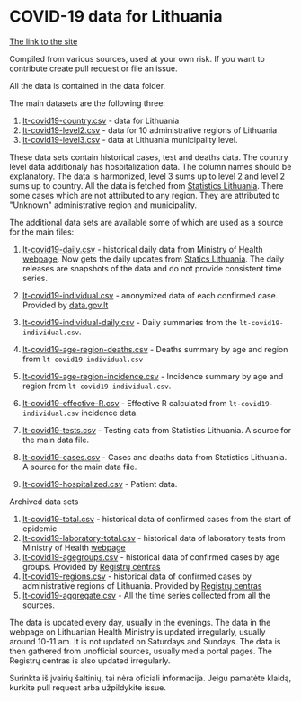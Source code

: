 # COVID-19 data for Lithuania

[The link to the site](https://mpiktas.github.io/covid19lt/)

Compiled from various sources, used at your own risk. If you want to contribute create pull request or file an issue.

All the data is contained in the data folder.

The main datasets are the following three:

1.  [lt-covid19-country.csv](https://github.com/mpiktas/covid19lt/blob/master/data/lt-covid19-country.csv) - data for Lithuania
2.  [lt-covid19-level2.csv](https://github.com/mpiktas/covid19lt/blob/master/data/lt-covid19-level2.csv) - data for 10 administrative regions of Lithuania
3.  [lt-covid19-level3.csv](https://github.com/mpiktas/covid19lt/blob/master/data/lt-covid19-level2.csv) - data at Lithuania municipality level.

These data sets contain historical cases, test and deaths data. The country level data additionaly has hospitalization data. The column names should be explanatory. The data is harmonized, level 3 sums up to level 2 and level 2 sums up to country. All the data is fetched from [Statistics Lithuania](https://stat.gov.lt). There some cases which are not attributed to any region. They are attributed to "Unknown" administrative region and municipality.

The additional data sets are available some of which are used as a source for the main files:

1.  [lt-covid19-daily.csv](https://github.com/mpiktas/covid19lt/blob/master/data/lt-covid19-daily.csv) - historical daily data from Ministry of Health [webpage](https://sam.lrv.lt/lt/naujienos/koronavirusas). Now gets the daily updates from [Statics Lithuania](https://osp.stat.gov.lt/praejusios-paros-covid-19-statistika). The daily releases are snapshots of the data and do not provide consistent time series.

2.  [lt-covid19-individual.csv](https://github.com/mpiktas/covid19lt/blob/master/data/lt-covid19-individual.csv) - anonymized data of each confirmed case. Provided by [data.gov.lt](https://data.gov.lt/dataset/covid-19-epidemiologiniai-duomenys)

3.  [lt-covid19-individual-daily.csv](https://github.com/mpiktas/covid19lt/blob/master/data/lt-covid19-individual-daily.csv) - Daily summaries from the `lt-covid19-individual.csv`.

4.  [lt-covid19-age-region-deaths.csv](https://github.com/mpiktas/covid19lt/blob/master/data/lt-covid19-age-region-deaths.csv) - Deaths summary by age and region from `lt-covid19-individual.csv`

5.  [lt-covid19-age-region-incidence.csv](https://github.com/mpiktas/covid19lt/blob/master/data/lt-covid19-age-region-incidence.csv) - Incidence summary by age and region from `lt-covid19-individual.csv`.

6.  [lt-covid19-effective-R.csv](https://github.com/mpiktas/covid19lt/blob/master/data/lt-covid19-effective-R.csv) - Effective R calculated from `lt-covid19-individual.csv` incidence data.

7.  [lt-covid19-tests.csv](https://github.com/mpiktas/covid19lt/blob/master/data/lt-covid19-tests.csv) - Testing data from Statistics Lithuania. A source for the main data file.

8.  [lt-covid19-cases.csv](https://github.com/mpiktas/covid19lt/blob/master/data/lt-covid19-tests.csv) - Cases and deaths data from Statistics Lithuania. A source for the main data file.

9.  [lt-covid19-hospitalized.csv](https://github.com/mpiktas/covid19lt/blob/master/data/lt-covid19-tests.csv) - Patient data.

Archived data sets

1.  [lt-covid19-total.csv](https://github.com/mpiktas/covid19lt/blob/master/data/archive/lt-covid19-total.csv) - historical data of confirmed cases from the start of epidemic
2.  [lt-covid19-laboratory-total.csv](https://github.com/mpiktas/covid19lt/blob/master/data/archive/lt-covid19-laboratory-total.csv) - historical data of laboratory tests from Ministry of Health [webpage](https://sam.lrv.lt/lt/naujienos/koronavirusas)
3.  [lt-covid19-agegroups.csv](https://github.com/mpiktas/covid19lt/blob/master/data/archive/lt-covid19-agegroups.csv) - historical data of confirmed cases by age groups. Provided by [Registrų centras](https://registrucentras.maps.arcgis.com/apps/opsdashboard/index.html#/becd01f2fade4149ba7a9e5baaddcd8d)
4.  [lt-covid19-regions.csv](https://github.com/mpiktas/covid19lt/blob/master/data/archive/lt-covid19-regions.csv) - historical data of confirmed cases by administrative regions of Lithuania. Provided by [Registrų centras](https://registrucentras.maps.arcgis.com/apps/opsdashboard/index.html#/becd01f2fade4149ba7a9e5baaddcd8d)
5.  [lt-covid19-aggregate.csv](https://github.com/mpiktas/covid19lt/blob/master/data/archive/lt-covid19-aggregate.csv) - All the time series collected from all the sources.

The data is updated every day, usually in the evenings. The data in the webpage on Lithuanian Health Ministry is updated irregularly, usually around 10-11 am. It is not updated on Saturdays and Sundays. The data is then gathered from unofficial sources, usually media portal pages. The Registrų centras is also updated irregularly.

Surinkta iš įvairių šaltinių, tai nėra oficiali informacija. Jeigu pamatėte klaidą, kurkite pull request arba užpildykite issue.
